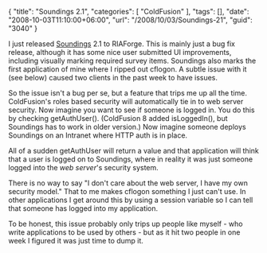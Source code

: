 {
	"title": "Soundings 2.1",
	"categories": [
		"ColdFusion"
	],
	"tags": [],
	"date": "2008-10-03T11:10:00+06:00",
	"url": "/2008/10/03/Soundings-21",
	"guid": "3040"
}

I just released <a href="http://soundings.riaforge.org">Soundings</a> 2.1 to RIAForge. This is mainly just a bug fix release, although it has some nice user submitted UI improvements, including visually marking required survey items. Soundings also marks the first application of mine where I ripped out cflogon. A subtle issue with it (see below) caused two clients in the past week to have issues.

So the issue isn't a bug per se, but a feature that trips me up all the time. ColdFusion's roles based security will automatically tie in to web server security. Now imagine you want to see if someone is logged in. You do this by checking getAuthUser(). (ColdFusion 8 added isLoggedIn(), but Soundings has to work in older version.) Now imagine someone deploys Soundings on an Intranet where HTTP auth is in place.

All of a sudden getAuthUser will return a value and that application will think that a user is logged on to Soundings, where in reality it was just someone logged into the <i>web server</i>'s security system.

There is no way to say "I don't care about the web server, I have my own security model." That to me makes cflogon something I just can't use. In other applications I get around this by using a session variable so I can tell that someone has logged into my application.

To be honest, this issue probably only trips up people like myself - who write applications to be used by others - but as it hit two people in one week I figured it was just time to dump it.